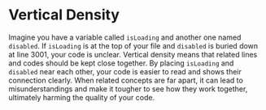# Vertical Density

Imagine you have a variable called `isLoading` and another one named `disabled`. If `isLoading` is at the top of your file and `disabled` is buried down at line 3001, your code is unclear. Vertical density means that related lines and codes should be kept close together. By placing `isLoading` and `disabled` near each other, your code is easier to read and shows their connection clearly. When related concepts are far apart, it can lead to misunderstandings and make it tougher to see how they work together, ultimately harming the quality of your code.
